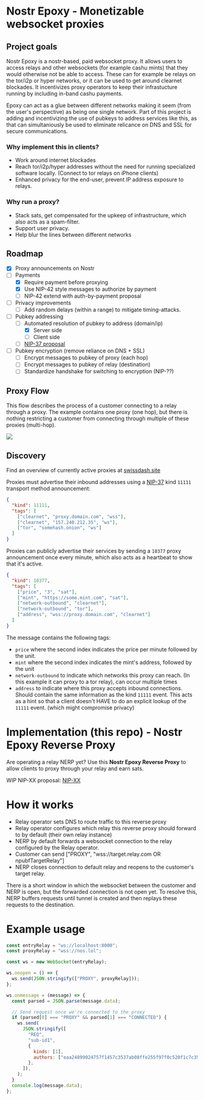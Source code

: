 # Nostr Epoxy - Monetizable websocket proxies

## Project goals
Nostr Epoxy is a nostr-based, paid websocket proxy. It allows users to access relays and other websockets (for example cashu mints) that they would otherwise not be able to access. These can for example be relays on the tor/i2p or hyper networks, or it can be used to get around clearnet blockades. It incentivizes proxy operators to keep their infrastucture running by including in-band cashu payments.

Epoxy can act as a glue between different networks making it seem (from the user's perspective) as being one single network. Part of this project is adding and incentivizing the use of pubkeys to address services like this, as that can simultaniously be used to eliminate relicance on DNS and SSL for secure communications.


### Why implement this in clients?

- Work around internet blockades
- Reach tor/i2p/hyper addresses without the need for running specialized software locally. (Connect to tor relays on iPhone clients)
- Enhanced privacy for the end-user, prevent IP address exposure to relays.

### Why run a proxy?

- Stack sats, get compensated for the upkeep of infrastructure, which also acts as a spam-filter.
- Support user privacy.
- Help blur the lines between different networks

## Roadmap
- [x] Proxy announcements on Nostr
- [ ] Payments
  - [x] Require payment before proxying
  - [x] Use NIP-42 style messages to authorize by payment
  - [ ] NIP-42 extend with auth-by-payment proposal
- [ ] Privacy improvements
  - [ ] Add random delays (within a range) to mitigate timing-attacks.
- [ ] Pubkey addressing
  - [ ] Automated resolution of pubkey to address (domain/ip)
    - [x] Server side
    - [ ] Client side
  - [ ] [NIP-37 proposal](https://github.com/nostr-protocol/nips/pull/1585)
- [ ] Pubkey encryption (remove reliance on DNS + SSL)
  - [ ] Encrypt messages to pubkey of proxy (each hop)
  - [ ] Encrypt messages to pubkey of relay (destination)
  - [ ] Standardize handshake for switching to encryption (NIP-??)

## Proxy Flow

This flow describes the process of a customer connecting to a relay through a proxy. The example contains one proxy (one hop), but there is nothing restricting a customer from connecting through multiple of these proxies (multi-hop).

![](https://www.plantuml.com/plantuml/png/dLBBJiCm4BpxA_O3Gjfp3gXHwWD8926KHq_8n2irIXmNFw3vUn85OaJtGeyxE-ETiMPZdJ3Eguw9sca3cRTEApHicfiFuN210b8QVHfIzhE0g-jl218eZjZ3CxvPNRVes8nFZ8MTW6vfRLaLB_i8FgrDLYk3dHXYAPItSQFfXyfqVyVptMl5xnzlAhwDe1I3mjv1XUyUhVltdGXgOGy-nU5s7STno5nDjE1Ydi_ppl3lOxeDge0-e0FNA3H4iE0mA_ASPpk-POnECWQ7jkabh0bhOKdOua_Znn77bzL56Y9fwKrz41O1JyV6eAJrMQSjKhsPqn0CYN_xAF6yinlivTZkBm00)

## Discovery

Find an overview of currently active proxies at [swissdash.site](https://swissdash.site)

Proxies must advertise their inbound addresses using a [NIP-37](https://github.com/ArjenStens/nips/blob/transport-method-announcement/37.md) kind `11111` transport method announcement:
```json
{
  "kind": 11111,
  "tags": [
    ["clearnet", "proxy.domain.com", "wss"],
    ["clearnet", "157.240.212.35", "ws"],
    ["tor", "somehash.onion", "ws"]
  ]
}
```

Proxies can publicly advertise their services by sending a `10377` proxy announcement once every minute, which also acts as a heartbeat to show that it's active.
```json
{
  "kind": 10377,
  "tags": [
    ["price", "3", "sat"],
    ["mint", "https://some.mint.com", "sat"],
    ["network-outbound", "clearnet"],
    ["network-outbound", "tor"],
    ["address", "wss://proxy.domain.com", "clearnet"]
  ]
}
```

The message contains the following tags:
- `price` where the second index indicates the price per minute followed by the unit.
- `mint` where the second index indicates the mint's address, followed by the unit
- `network-outbound` to indicate which networks this proxy can reach. (In this example it can proxy to a tor relay), can occur multiple times
- `address` to indicate where this proxy accepts inbound connections. Should contain the same information as the kind `11111` event. This acts as a hint so that a client doesn't HAVE to do an explicit lookup of the `11111` event. (which might compromise privacy)

# Implementation (this repo) - Nostr Epoxy Reverse Proxy

Are operating a relay NERP yet? Use this **Nostr Epoxy Reverse Proxy** to allow clients to proxy through your relay and earn sats.

WIP NIP-XX proposal: [NIP-XX](NIP-XX.md)

# How it works

- Relay operator sets DNS to route traffic to this reverse proxy
- Relay operator configures which relay this reverse proxy should forward to by default (their own relay instance)
- NERP by default forwards a websocket connection to the relay configured by the Relay operator.
- Customer can send ["PROXY", "wss://target.relay.com OR npubfTargetRelay"]
- NERP closes connection to default relay and reopens to the customer's target relay.

There is a short window in which the websocket between the customer and NERP is open, but the forwarded connection is not open yet. To resolve this, NERP buffers requests until tunnel is created and then replays these requests to the destination.



# Example usage

```javascript
const entryRelay = "ws://localhost:8000";
const proxyRelay = "wss://nos.lol";

const ws = new WebSocket(entryRelay);

ws.onopen = () => {
  ws.send(JSON.stringify(["PROXY", proxyRelay]));
};

ws.onmessage = (message) => {
  const parsed = JSON.parse(message.data);

  // Send request once we're connected to the proxy
  if (parsed[0] === "PROXY" && parsed[1] === "CONNECTED") {
    ws.send(
      JSON.stringify([
        "REQ",
        "sub-id1",
        {
          kinds: [1],
          authors: ["eaa24899024757f1457c3537ab08ffe255f97f0c520f1c7c3500e22b58b41b3a"],
        },
      ]),
    );
  }
  console.log(message.data);
};
```
